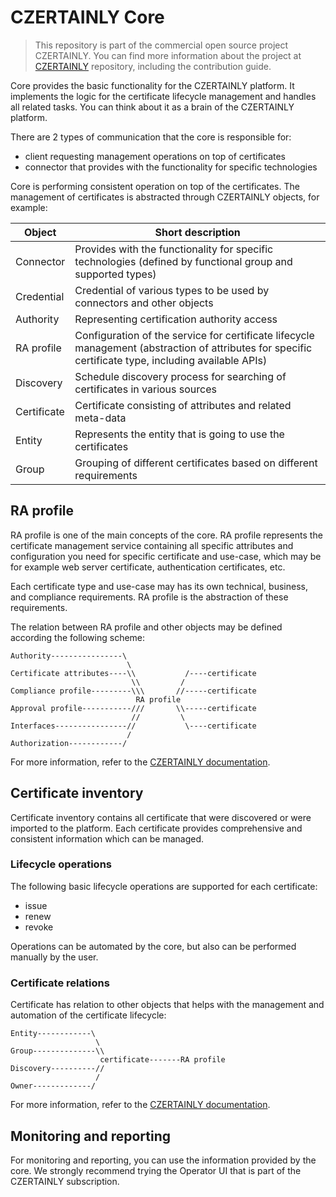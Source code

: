 # CZERTAINLY Core

> This repository is part of the commercial open source project CZERTAINLY. You can find more information about the project at [CZERTAINLY](https://github.com/3KeyCompany/CZERTAINLY) repository, including the contribution guide.

Core provides the basic functionality for the CZERTAINLY platform. It implements the logic for the certificate lifecycle management and handles all related tasks. You can think about it as a brain of the CZERTAINLY platform.

There are 2 types of communication that the core is responsible for:
- client requesting management operations on top of certificates
- connector that provides with the functionality for specific technologies

Core is performing consistent operation on top of the certificates. The management of certificates is abstracted through CZERTAINLY objects, for example:

| Object | Short description |
| ---------------- | ----------- |
| Connector | Provides with the functionality for specific technologies (defined by functional group and supported types) |
| Credential | Credential of various types to be used by connectors and other objects |
| Authority | Representing certification authority access |
| RA profile | Configuration of the service for certificate lifecycle management (abstraction of attributes for specific certificate type, including available APIs) |
| Discovery | Schedule discovery process for searching of certificates in various sources |
| Certificate | Certificate consisting of attributes and related meta-data |
| Entity | Represents the entity that is going to use the certificates |
| Group | Grouping of different certificates based on different requirements |

## RA profile

RA profile is one of the main concepts of the core. RA profile represents the certificate management service containing all specific attributes and configuration you need for specific certificate and use-case, which may be for example web server certificate, authentication certificates, etc.

Each certificate type and use-case may has its own technical, business, and compliance requirements. RA profile is the abstraction of these requirements.

The relation between RA profile and other objects may be defined according the following scheme:
```
Authority----------------\
                          \
Certificate attributes----\\           /----certificate
                           \\         /
Compliance profile---------\\\       //-----certificate
                            RA profile
Approval profile-----------///       \\-----certificate
                           //         \
Interfaces----------------//           \----certificate
                          /
Authorization------------/
```

For more information, refer to the [CZERTAINLY documentation](https://docs.czertainly.com).

## Certificate inventory

Certificate inventory contains all certificate that were discovered or were imported to the platform. Each certificate provides comprehensive and consistent information which can be managed.

### Lifecycle operations

The following basic lifecycle operations are supported for each certificate:
- issue
- renew
- revoke

Operations can be automated by the core, but also can be performed manually by the user.

### Certificate relations

Certificate has relation to other objects that helps with the management and automation of the certificate lifecycle:

```
Entity------------\
                   \
Group--------------\\
                    certificate-------RA profile
Discovery----------//
                   /
Owner-------------/
```

For more information, refer to the [CZERTAINLY documentation](https://docs.czertainly.com).

## Monitoring and reporting

For monitoring and reporting, you can use the information provided by the core. We strongly recommend trying the Operator UI that is part of the CZERTAINLY subscription.